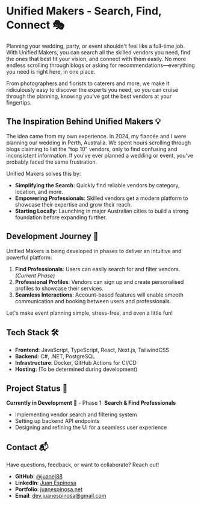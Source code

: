 # Unified Makers - Search, Find, Connect 🎭
Planning your wedding, party, or event shouldn't feel like a full-time job. With Unified Makers, you can search all the skilled vendors you need, find the ones that best fit your vision, and connect with them easily. No more endless scrolling through blogs or asking for recommendations—everything you need is right here, in one place.

From photographers and florists to caterers and more, we make it ridiculously easy to discover the experts you need, so you can cruise through the planning, knowing you've got the best vendors at your fingertips.

## The Inspiration Behind Unified Makers 💡
The idea came from my own experience. In 2024, my fiancée and I were planning our wedding in Perth, Australia. We spent hours scrolling through blogs claiming to list the “top 10” vendors, only to find confusing and inconsistent information. If you've ever planned a wedding or event, you've probably faced the same frustration.

Unified Makers solves this by:
- **Simplifying the Search**: Quickly find reliable vendors by category, location, and more.
- **Empowering Professionals**: Skilled vendors get a modern platform to showcase their expertise and grow their reach.
- **Starting Locally**: Launching in major Australian cities to build a strong foundation before expanding further.

## Development Journey 🚀
Unified Makers is being developed in phases to deliver an intuitive and powerful platform:
1. **Find Professionals**: Users can easily search for and filter vendors. *(Current Phase)*
2. **Professional Profiles**: Vendors can sign up and create personalised profiles to showcase their services.
3. **Seamless Interactions**: Account-based features will enable smooth communication and booking between users and professionals.

Let's make event planning simple, stress-free, and even a little fun!

## Tech Stack 🛠️

- **Frontend**: JavaScript, TypeScript, React, Next.js, TailwindCSS
- **Backend**: C#, .NET, PostgreSQL
- **Infrastructure**: Docker, GitHub Actions for CI/CD  
- **Hosting**: (To be determined during development)

## Project Status 📌

**Currently in Development** 🚧 - Phase 1: **Search & Find Professionals**
- Implementing vendor search and filtering system
- Setting up backend API endpoints
- Designing and refining the UI for a seamless user experience

## Contact 📬

Have questions, feedback, or want to collaborate? Reach out!

- **GitHub**: [@juanej88](https://github.com/juanej88)
- **LinkedIn**: [Juan Espinosa](https://linkedin.com/in/juanespinosajorrin)
- **Portfolio**: [juanespinosa.net](https://juanespinosa.net)
- **Email**: [dev.juanespinosa@gmail.com](mailto:dev.juanespinosa@gmail.com)